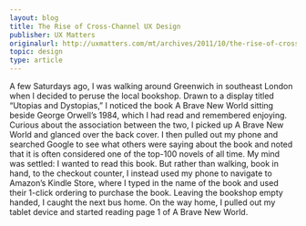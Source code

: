 ```yaml
---
layout: blog
title: The Rise of Cross-Channel UX Design
publisher: UX Matters
originalurl: http://uxmatters.com/mt/archives/2011/10/the-rise-of-cross-channel-ux-design.php
topic: design
type: article
---
```


A few Saturdays ago, I was walking around Greenwich in southeast London when I decided to peruse the local bookshop. Drawn to a display titled “Utopias and Dystopias,” I noticed the book A Brave New World sitting beside George Orwell’s 1984, which I had read and remembered enjoying. Curious about the association between the two, I picked up A Brave New World and glanced over the back cover. I then pulled out my phone and searched Google to see what others were saying about the book and noted that it is often considered one of the top-100 novels of all time. My mind was settled: I wanted to read this book. But rather than walking, book in hand, to the checkout counter, I instead used my phone to navigate to Amazon’s Kindle Store, where I typed in the name of the book and used their 1-click ordering to purchase the book. Leaving the bookshop empty handed, I caught the next bus home. On the way home, I pulled out my tablet device and started reading page 1 of A Brave New World.